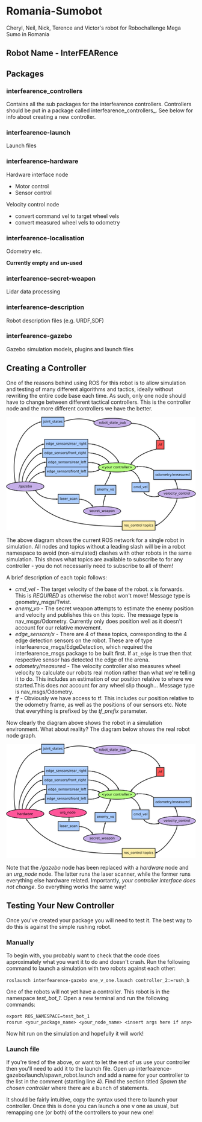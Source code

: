 # Romania-Sumobot
Cheryl, Neil, Nick, Terence and Victor's robot for Robochallenge Mega Sumo in Romania

## Robot Name - InterFEARence

## Packages

### interfearence_controllers
Contains all the sub packages for the interfearence controllers. Controllers should be put in a package called interfearence_controllers\_<name>. See below for info about creating a new controller.

### interfearence-launch
Launch files

### interfearence-hardware
Hardware interface node
- Motor control
- Sensor control

Velocity control node
- convert command vel to target wheel vels
- convert measured wheel vels to odometry

### interfearence-localisation
Odometry etc.

**Currently empty and un-used**

### interfearence-secret-weapon
Lidar data processing

### interfearence-description
Robot description files (e.g. URDF,SDF)

### interfearence-gazebo
Gazebo simulation models, plugins and launch files

## Creating a Controller

One of the reasons behind using ROS for this robot is to allow simulation and testing of many different algorithms and tactics, ideally without rewriting the entire code base each time. As such, only one node should have to change between different tactical controllers. This is the controller node and the more different controllers we have the better.

![Simulation ROS Node Network](simulation_node_diagram.png)

The above diagram shows the current ROS network for a single robot in simulation. All nodes and topics without a leading slash will be in a robot namespace to avoid (non-simulated) clashes with other robots in the same simulation. This shows what topics are available to subscribe to for any controller - you do not necessarily need to subscribe to all of them!

A brief description of each topic follows:

 - *cmd_vel* - The target velocity of the base of the robot. x is forwards. This is _REQUIRED_ as otherwise the robot won't move! Message type is geometry_msgs/Twist.
 - *enemy_vo* - The secret weapon attempts to estimate the enemy position and velocity and publishes this on this topic. The message type is nav_msgs/Odometry. Currently only does position well as it doesn't account for our relative movement.
 - *edge_sensors/x* - There are 4 of these topics, corresponding to the 4 edge detection sensors on the robot. These are of type interfearence_msgs/EdgeDetection, which required the interfearence_msgs package to be built first. If `at_edge` is true then that respective sensor has detected the edge of the arena.
 - *odometry/measured* - The velocity controller also measures wheel velocity to calculate our robots real motion rather than what we're telling it to do. This includes an estimation of our position relative to where we started.This does _not_ account for any wheel slip though... Message type is nav_msgs/Odometry.
 - *tf* - Obviously we have access to tf. This includes our position relative to the odometry frame, as well as the positions of our sensors etc. Note that everything is prefixed by the *tf_prefix* parameter.

Now clearly the diagram above shows the robot in a simulation environment. What about reality? The diagram below shows the real robot node graph.

![Hardware ROS Node Network](hardware_node_diagram.png)

Note that the _/gazebo_ node has been replaced with a _hardware_ node and an *urg_node* node. The latter runs the laser scanner, while the former runs everything else hardware related. Importantly, *your controller interface does not change*. So everything works the same way!

## Testing Your New Controller

Once you've created your package you will need to test it. The best way to do this is against the simple rushing robot. 

### Manually

To begin with, you probably want to check that the code does approximately what you want it to do and doesn't crash. Run the following command to launch a simulation with two robots against each other:

`roslaunch interfearence-gazebo one_v_one.launch controller_2:=rush_b`

One of the robots will not yet have a controller. This robot is in the namespace *test_bot_1*. Open a new terminal and run the following commands:

```
export ROS_NAMESPACE=test_bot_1
rosrun <your_package_name> <your_node_name> <insert args here if any>
```

Now hit run on the simulation and hopefully it will work!

### Launch file

If you're tired of the above, or want to let the rest of us use your controller then you'll need to add it to the launch file. Open up interfearence-gazebo/launch/spawn_robot.launch and add a name for your controller to the list in the comment (starting line 4). Find the section titled _Spawn the chosen controller_ where there are a bunch of <group if> statements.

It should be fairly intuitive, copy the syntax used there to launch your controller. Once this is done you can launch a one v one as usual, but remapping one (or both) of the controllers to your new one!
